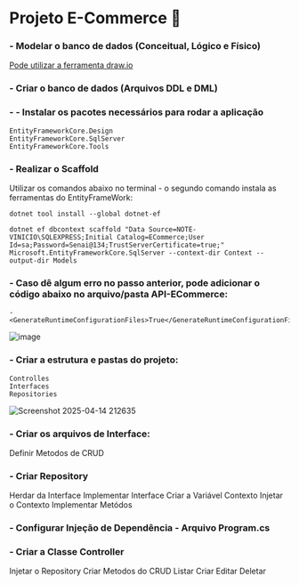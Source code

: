 # Projeto E-Commerce 🛒

### - Modelar o banco de dados (Conceitual, Lógico e Físico)
<ins>Pode utilizar a ferramenta draw.io</ins>
    
### - Criar o banco de dados (Arquivos DDL e DML)

### - - Instalar os pacotes necessários para rodar a aplicação
    EntityFrameworkCore.Design
    EntityFrameworkCore.SqlServer
    EntityFrameworkCore.Tools
    
### - Realizar o Scaffold

Utilizar os comandos abaixo no terminal - o segundo comando instala as ferramentas do EntityFrameWork:
```
dotnet tool install --global dotnet-ef
```
    
    dotnet ef dbcontext scaffold "Data Source=NOTE-VINICIO\SQLEXPRESS;Initial Catalog=ECommerce;User Id=sa;Password=Senai@134;TrustServerCertificate=true;" Microsoft.EntityFrameworkCore.SqlServer --context-dir Context --output-dir Models
       
    
### - Caso dê algum erro no passo anterior, pode adicionar o código abaixo no arquivo/pasta API-ECommerce:
    - <GenerateRuntimeConfigurationFiles>True</GenerateRuntimeConfigurationFiles>
    
![image](https://github.com/user-attachments/assets/0e48b397-85df-4669-92b9-2a360c8532ca)

### - Criar a estrutura e pastas do projeto:
    Controlles
    Interfaces
    Repositories  
![Screenshot 2025-04-14 212635](https://github.com/user-attachments/assets/2dcdbbd5-2589-4282-815e-9bd3dced1075)


### - Criar os arquivos de Interface:
Definir Metodos de CRUD

### - Criar Repository
Herdar da Interface
Implementar Interface
Criar a Variável Contexto
Injetar o Contexto
Implementar Metódos

### - Configurar Injeção de Dependência - Arquivo Program.cs

### - Criar a Classe Controller
Injetar o Repository
Criar Metodos do CRUD
    Listar
    Criar
    Editar
    Deletar
    

    



